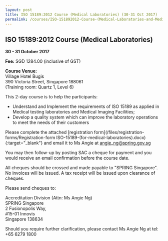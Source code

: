 ```yaml
---
layout: post
title: ISO 15189:2012 Course (Medical Laboratories) (30-31 Oct 2017)
permalink: /courses/ISO-151892012-Course-(Medical-Laboratories-and-Medical-Imaging-Facilities)
---
```

## ISO 15189:2012 Course (Medical Laboratories)
**30 - 31 October 2017**

**Fee:** SGD 1284.00 (inclusive of GST) 
 
**Course Venue:**  
Village Hotel Bugis  
390 Victoria Street, Singapore 188061  
(Training room: Quartz 1, Level 6)
 
This 2-day course is to help the participants:
* Understand and Implement the requirements of ISO 15189 as applied in Medical testing laboratories and Medical Imaging Facilities;
* Develop a quality system which can improve the laboratory operations to meet the needs of their customers
 
Please complete the attached [registration form](/files/registration-forms/Registration-form ISO-15189-(for-medical-laboratories).docx){:target="_blank"} and email it to Ms Angie at [angie_ng@spring.gov.sg](mailto:angie_ng@spring.gov.sg)
 
You may then follow-up by posting SAC a cheque for payment and you would receive an email confirmation before the course date.   
 
All cheques should be crossed and made payable to "SPRING Singapore". No invoices will be issued. A tax receipt will be issued upon clearance of cheques. 
 
Please send cheques to: 

Accreditation Division (Attn: Ms Angie Ng)  
SPRING Singapore  
2 Fusionopolis Way,   
#15-01 Innovis  
Singapore 138634
 
Should you require further clarification, please contact Ms Angie Ng at tel: +65 6279 1800
